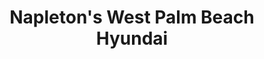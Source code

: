 ---
title: "Napleton's West Palm Beach Hyundai"
url: /west-palm-beach/napletons-west-palm-beach-hyundai/
shop: car
---